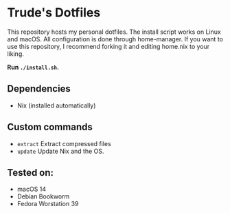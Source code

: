 # Trude's Dotfiles

This repository hosts my personal dotfiles. 
The install script works on Linux and macOS.
All configuration is done through home-manager.
If you want to use this repository, I recommend forking it and editing home.nix to your liking.

**Run `./install.sh`.**

## Dependencies
-   Nix (installed automatically)

## Custom commands
-   `extract` Extract compressed files
-   `update` Update Nix and the OS.

## Tested on:
- macOS 14
- Debian Bookworm
- Fedora Worstation 39
